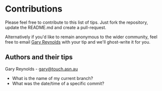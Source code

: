 # Contributions #

Please feel free to contribute to this list of tips. Just fork the
repository, update the README.md and create a pull-request.

Alternatively if you'd like to remain anonymous to the wider community, feel
free to email [Gary Reynolds](mailto:gary@touch.asn.au) with your tip and we'll
ghost-write it for you.

## Authors and their tips

Gary Reynolds - <gary@touch.asn.au>

 * What is the name of my current branch?
 * What was the date/time of a specific commit?
